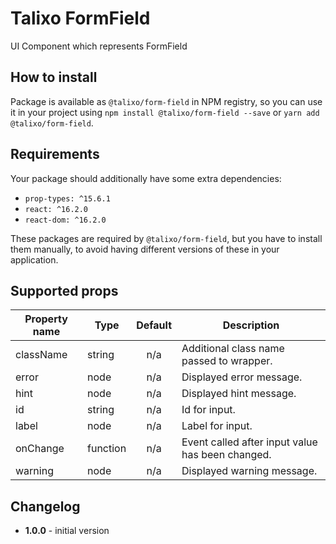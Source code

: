 # Talixo FormField

UI Component which represents FormField

## How to install

Package is available as `@talixo/form-field` in NPM registry, so you can use it in your project
using `npm install @talixo/form-field --save` or `yarn add @talixo/form-field`.

## Requirements

Your package should additionally have some extra dependencies:

- `prop-types: ^15.6.1`
- `react: ^16.2.0`
- `react-dom: ^16.2.0`

These packages are required by `@talixo/form-field`, but you have to install them manually,
to avoid having different versions of these in your application.

## Supported props

Property name | Type      | Default | Description
--------------|-----------|:-------:|--------------------------------
className     | string    | n/a     | Additional class name passed to wrapper.
error         | node      | n/a     | Displayed error message.
hint          | node      | n/a     | Displayed hint message.
id            | string    | n/a     | Id for input.
label         | node      | n/a     | Label for input.
onChange      | function  | n/a     | Event called after input value has been changed.
warning       | node      | n/a     | Displayed warning message.

## Changelog

- **1.0.0** - initial version
